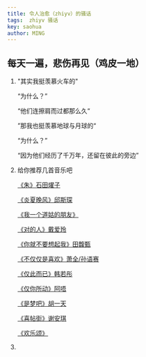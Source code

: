 ```yaml
---
title: 令人治愈（zhiyv）的骚话
tags:  zhiyv 骚话
key: saohua
author: MING
---
```




## 每天一遍，悲伤再见（鸡皮一地）

1. "其实我挺羡慕火车的"
   
   “为什么？”
   
   “他们连擦肩而过都那么久“

   ”那我也挺羡慕地球与月球的“
   
   “为什么？”
   
   “因为他们经历了千万年，还留在彼此的旁边”

2. 给你推荐几首音乐吧

   [《朱》石田燿子](https://music.163.com/#/song?id=754854)

   [《炎夏晚风》邱斯琛](https://music.163.com/#/song?id=1451154560)

   [《我一个道姑的朋友》](https://music.163.com/#/song?id=1367452194)
   
   [《对的人》戴爱玲](https://music.163.com/#/song?id=224001)
   
   [《你就不要想起我》田馥甄](https://music.163.com/#/song?id=28018075)
   
   [《不仅仅是喜欢》萧全/孙语赛](https://music.163.com/#/song?id=1355916808)
   
   [《仅此而已》韩若彤](https://music.163.com/#/song?id=547971377)
   
   [《仅你所动》阿唔](https://music.163.com/#/song?id=1433839451)
   
   [《是梦吧》胡一天](https://music.163.com/#/song?id=516321290)
   
   [《喜帖街》谢安琪](https://music.163.com/#/song?id=308299)
   
   [《欢乐颂》](https://music.163.com/#/song?id=383064)

3. 